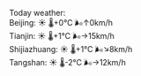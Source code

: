 Today weather:  
Beijing: ☀️   🌡️+0°C 🌬️↑0km/h  
Tianjin: ☀️   🌡️+1°C 🌬️→15km/h  
Shijiazhuang: ☀️   🌡️+1°C 🌬️↘8km/h  
Tangshan: ☀️   🌡️-2°C 🌬️→12km/h  
